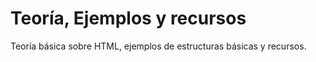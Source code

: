 # Teoría, Ejemplos y recursos

Teoría básica sobre HTML, ejemplos de estructuras básicas y recursos.
